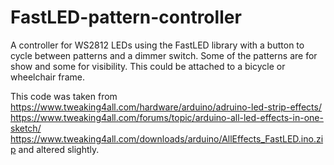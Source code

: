 # FastLED-pattern-controller
A controller for WS2812 LEDs using the FastLED library with a button to cycle between patterns and a dimmer switch. Some of the patterns are for show and some for visibility. This could be attached to a bicycle or wheelchair frame.

This code was taken from 
  https://www.tweaking4all.com/hardware/arduino/adruino-led-strip-effects/ 
  https://www.tweaking4all.com/forums/topic/arduino-all-led-effects-in-one-sketch/
  https://www.tweaking4all.com/downloads/arduino/AllEffects_FastLED.ino.zip
and altered slightly.
